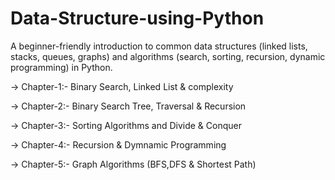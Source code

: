 # Data-Structure-using-Python

A beginner-friendly introduction to common data structures (linked lists, stacks, queues, graphs) and algorithms (search, sorting, recursion, dynamic programming) in Python. 

-> Chapter-1:- Binary Search, Linked List & complexity

-> Chapter-2:- Binary Search Tree, Traversal & Recursion

-> Chapter-3:- Sorting Algorithms and Divide & Conquer

-> Chapter-4:- Recursion & Dymnamic Programming

-> Chapter-5:- Graph Algorithms (BFS,DFS & Shortest Path)
